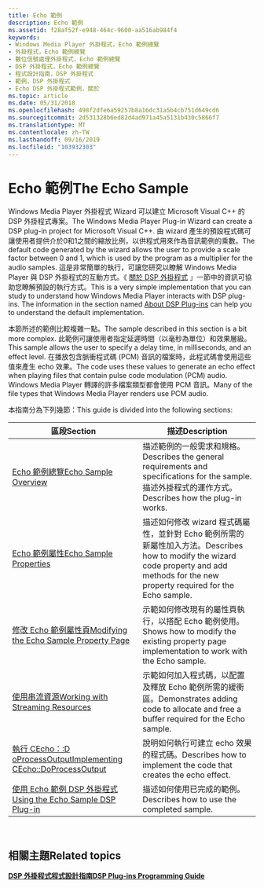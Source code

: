 ```yaml
---
title: Echo 範例
description: Echo 範例
ms.assetid: f28af52f-e948-464c-9600-aa516ab984f4
keywords:
- Windows Media Player 外掛程式，Echo 範例總覽
- 外掛程式，Echo 範例總覽
- 數位信號處理外掛程式，Echo 範例總覽
- DSP 外掛程式，Echo 範例總覽
- 程式設計指南，DSP 外掛程式
- 範例，DSP 外掛程式
- Echo DSP 外掛程式範例，關於
ms.topic: article
ms.date: 05/31/2018
ms.openlocfilehash: 498f2dfe6a59257b8a16dc31a5b4cb751d649cd6
ms.sourcegitcommit: 2d531328b6ed82d4ad971a45a5131b430c5866f7
ms.translationtype: MT
ms.contentlocale: zh-TW
ms.lasthandoff: 09/16/2019
ms.locfileid: "103932303"
---
```

# <a name="the-echo-sample"></a><span data-ttu-id="fbb83-110">Echo 範例</span><span class="sxs-lookup"><span data-stu-id="fbb83-110">The Echo Sample</span></span>

<span data-ttu-id="fbb83-111">Windows Media Player 外掛程式 Wizard 可以建立 Microsoft Visual C++ 的 DSP 外掛程式專案。</span><span class="sxs-lookup"><span data-stu-id="fbb83-111">The Windows Media Player Plug-in Wizard can create a DSP plug-in project for Microsoft Visual C++.</span></span> <span data-ttu-id="fbb83-112">由 wizard 產生的預設程式碼可讓使用者提供介於0和1之間的縮放比例，以供程式用來作為音訊範例的乘數。</span><span class="sxs-lookup"><span data-stu-id="fbb83-112">The default code generated by the wizard allows the user to provide a scale factor between 0 and 1, which is used by the program as a multiplier for the audio samples.</span></span> <span data-ttu-id="fbb83-113">這是非常簡單的執行，可讓您研究以瞭解 Windows Media Player 與 DSP 外掛程式的互動方式。《 [關於 DSP 外掛程式](about-dsp-plug-ins.md) 」一節中的資訊可協助您瞭解預設的執行方式。</span><span class="sxs-lookup"><span data-stu-id="fbb83-113">This is a very simple implementation that you can study to understand how Windows Media Player interacts with DSP plug-ins. The information in the section named [About DSP Plug-ins](about-dsp-plug-ins.md) can help you to understand the default implementation.</span></span>

<span data-ttu-id="fbb83-114">本節所述的範例比較複雜一點。</span><span class="sxs-lookup"><span data-stu-id="fbb83-114">The sample described in this section is a bit more complex.</span></span> <span data-ttu-id="fbb83-115">此範例可讓使用者指定延遲時間（以毫秒為單位）和效果層級。</span><span class="sxs-lookup"><span data-stu-id="fbb83-115">This sample allows the user to specify a delay time, in milliseconds, and an effect level.</span></span> <span data-ttu-id="fbb83-116">在播放包含脈衝程式碼 (PCM) 音訊的檔案時，此程式碼會使用這些值來產生 echo 效果。</span><span class="sxs-lookup"><span data-stu-id="fbb83-116">The code uses these values to generate an echo effect when playing files that contain pulse code modulation (PCM) audio.</span></span> <span data-ttu-id="fbb83-117">Windows Media Player 轉譯的許多檔案類型都會使用 PCM 音訊。</span><span class="sxs-lookup"><span data-stu-id="fbb83-117">Many of the file types that Windows Media Player renders use PCM audio.</span></span>

<span data-ttu-id="fbb83-118">本指南分為下列幾節：</span><span class="sxs-lookup"><span data-stu-id="fbb83-118">This guide is divided into the following sections:</span></span>



| <span data-ttu-id="fbb83-119">區段</span><span class="sxs-lookup"><span data-stu-id="fbb83-119">Section</span></span>                                                                                | <span data-ttu-id="fbb83-120">描述</span><span class="sxs-lookup"><span data-stu-id="fbb83-120">Description</span></span>                                                                                                         |
|----------------------------------------------------------------------------------------|---------------------------------------------------------------------------------------------------------------------|
| [<span data-ttu-id="fbb83-121">Echo 範例總覽</span><span class="sxs-lookup"><span data-stu-id="fbb83-121">Echo Sample Overview</span></span>](echo-sample-overview.md)                                       | <span data-ttu-id="fbb83-122">描述範例的一般需求和規格。</span><span class="sxs-lookup"><span data-stu-id="fbb83-122">Describes the general requirements and specifications for the sample.</span></span> <span data-ttu-id="fbb83-123">描述外掛程式的運作方式。</span><span class="sxs-lookup"><span data-stu-id="fbb83-123">Describes how the plug-in works.</span></span>              |
| [<span data-ttu-id="fbb83-124">Echo 範例屬性</span><span class="sxs-lookup"><span data-stu-id="fbb83-124">Echo Sample Properties</span></span>](echo-sample-properties.md)                                   | <span data-ttu-id="fbb83-125">描述如何修改 wizard 程式碼屬性，並針對 Echo 範例所需的新屬性加入方法。</span><span class="sxs-lookup"><span data-stu-id="fbb83-125">Describes how to modify the wizard code property and add methods for the new property required for the Echo sample.</span></span> |
| [<span data-ttu-id="fbb83-126">修改 Echo 範例屬性頁</span><span class="sxs-lookup"><span data-stu-id="fbb83-126">Modifying the Echo Sample Property Page</span></span>](modifying-the-echo-sample-property-page.md) | <span data-ttu-id="fbb83-127">示範如何修改現有的屬性頁執行，以搭配 Echo 範例使用。</span><span class="sxs-lookup"><span data-stu-id="fbb83-127">Shows how to modify the existing property page implementation to work with the Echo sample.</span></span>                         |
| [<span data-ttu-id="fbb83-128">使用串流資源</span><span class="sxs-lookup"><span data-stu-id="fbb83-128">Working with Streaming Resources</span></span>](working-with-streaming-resources.md)               | <span data-ttu-id="fbb83-129">示範如何加入程式碼，以配置及釋放 Echo 範例所需的緩衝區。</span><span class="sxs-lookup"><span data-stu-id="fbb83-129">Demonstrates adding code to allocate and free a buffer required for the Echo sample.</span></span>                                |
| [<span data-ttu-id="fbb83-130">執行 CEcho：:D oProcessOutput</span><span class="sxs-lookup"><span data-stu-id="fbb83-130">Implementing CEcho::DoProcessOutput</span></span>](implementing-cecho--doprocessoutput.md)         | <span data-ttu-id="fbb83-131">說明如何執行可建立 echo 效果的程式碼。</span><span class="sxs-lookup"><span data-stu-id="fbb83-131">Describes how to implement the code that creates the echo effect.</span></span>                                                   |
| [<span data-ttu-id="fbb83-132">使用 Echo 範例 DSP 外掛程式</span><span class="sxs-lookup"><span data-stu-id="fbb83-132">Using the Echo Sample DSP Plug-in</span></span>](using-the-echo-sample-dsp-plug-in.md)             | <span data-ttu-id="fbb83-133">描述如何使用已完成的範例。</span><span class="sxs-lookup"><span data-stu-id="fbb83-133">Describes how to use the completed sample.</span></span>                                                                          |



 

## <a name="related-topics"></a><span data-ttu-id="fbb83-134">相關主題</span><span class="sxs-lookup"><span data-stu-id="fbb83-134">Related topics</span></span>

<dl> <dt>

[<span data-ttu-id="fbb83-135">**DSP 外掛程式程式設計指南**</span><span class="sxs-lookup"><span data-stu-id="fbb83-135">**DSP Plug-ins Programming Guide**</span></span>](dsp-plug-ins-programming-guide.md)
</dt> </dl>

 

 




